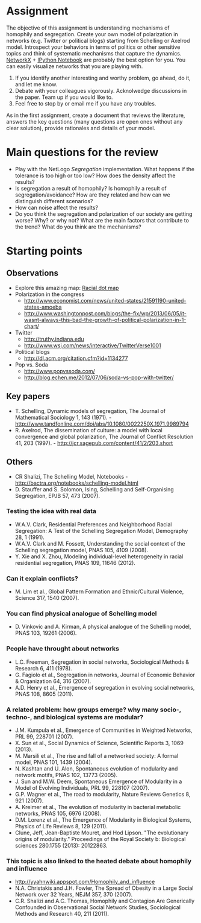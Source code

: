 # Assignment 

The objective of this assignment is understanding mechanisms of homophily and segregation. Create your own model of polarization in networks (e.g. Twitter or political blogs) starting from Schelling or Axelrod model. Introspect your behaviors in terms of politics or other sensitive topics and think of systematic mechanisms that capture the dynamics.  [NetworkX](https://networkx.github.io) + [IPython Notebook](http://ipython.org/notebook.html) are probably the best option for you. You can easily visualize networks that you are playing with. 

1. If you identify another interesting and worthy problem, go ahead, do it, and let me know. 
2. Debate with your colleagues vigorously. Acknolwedge discussions in the paper. Team up if you would like to. 
3. Feel free to stop by or email me if you have any troubles. 

As in the first assignment, create a document that reviews the literature, answers the key questions (many questions are open ones without any clear solution), provide rationales and details of your model. 

# Main questions for the review

- Play with the NetLogo *Segregation* implementation. What happens if the tolerance is too high or too low? How does the density affect the results?
- Is segregation a result of homophily? Is homophily a result of segregation/avoidance? How are they related and how can we distinguish different scenarios?
- How can noise affect the results?
- Do you think the segregation and polarization of our society are getting worse? Why? or why not? What are the main factors that contribute to the trend? What do you think are the mechanisms?

# Starting points 

## Observations

- Explore this amazing map: [Racial dot map](http://www.coopercenter.org/demographics/Racial-Dot-Map)
- Polarization in the congress
  - http://www.economist.com/news/united-states/21591190-united-states-amoeba
  - http://www.washingtonpost.com/blogs/the-fix/wp/2013/06/05/it-wasnt-always-this-bad-the-growth-of-political-polarization-in-1-chart/
- Twitter 
  - http://truthy.indiana.edu
  - http://www.wsj.com/news/interactive/TwitterVerse1001
- Political blogs
  - http://dl.acm.org/citation.cfm?id=1134277 
- Pop vs. Soda
  - http://www.popvssoda.com/
  - http://blog.echen.me/2012/07/06/soda-vs-pop-with-twitter/

## Key papers

- T. Schelling, Dynamic models of segregation, The Journal of Mathematical Sociology 1, 143 (1971). - http://www.tandfonline.com/doi/abs/10.1080/0022250X.1971.9989794
- R. Axelrod, The dissemination of culture: a model with local convergence and global polarization, The Journal of Conflict Resolution 41, 203 (1997). - http://jcr.sagepub.com/content/41/2/203.short

## Others

- CR Shalizi, The Schelling Model, Notebooks - http://bactra.org/notebooks/schelling-model.html
- D. Stauffer and S. Solomon, Ising, Schelling and Self-Organising Segregation, EPJB 57, 473 (2007).

### Testing the idea with real data

- W.A.V. Clark, Residential Preferences and Neighborhood Racial Segregation: A Test of the Schelling Segregation Model, Demography 28, 1 (1991).
- W.A.V. Clark and M. Fossett, Understanding the social context of the Schelling segregation model, PNAS 105, 4109 (2008).
- Y. Xie and X. Zhou, Modeling individual-level heterogeneity in racial residential segregation, PNAS 109, 11646 (2012).

### Can it explain conflicts?

- M. Lim et al., Global Pattern Formation and Ethnic/Cultural Violence, Science 317, 1540 (2007).

### You can find physical analogue of Schelling model

- D. Vinkovic and A. Kirman, A physical analogue of the Schelling model, PNAS 103, 19261 (2006).

### People have throught about networks

- L.C. Freeman, Segregation in social networks, Sociological Methods & Research 6, 411 (1978).
- G. Fagiolo et al., Segregation in networks, Journal of Economic Behavior & Organization 64, 316 (2007).
- A.D. Henry et al., Emergence of segregation in evolving social networks, PNAS 108, 8605 (2011).

### A related problem: how groups emerge? why many socio-, techno-, and biological systems are modular?

- J.M. Kumpula et al., Emergence of Communities in Weighted Networks, PRL 99, 228701 (2007).
- X. Sun et al., Social Dynamics of Science, Scientific Reports 3, 1069 (2013).
- M. Marsili et al., The rise and fall of a networked society: A formal model, PNAS 101, 1439 (2004).
- N. Kashtan and U. Alon, Spontaneous evolution of modularity and network motifs, PNAS 102, 13773 (2005).
- J. Sun and M.W. Deem, Spontaneous Emergence of Modularity in a Model of Evolving Individuals, PRL 99, 228107 (2007). 
- G.P. Wagner et al., The road to modularity, Nature Reviews Genetics 8, 921 (2007).
- A. Kreimer et al., The evolution of modularity in bacterial metabolic networks, PNAS 105, 6976 (2008).
- D.M. Lorenz et al., The Emergence of Modularity in Biological Systems, Physics of Life Reviews 8, 129 (2011).
- Clune, Jeff, Jean-Baptiste Mouret, and Hod Lipson. "The evolutionary origins of modularity." Proceedings of the Royal Society b: Biological sciences 280.1755 (2013): 20122863.

### This topic is also linked to the heated debate about homophily and influence

- http://yyahnwiki.appspot.com/Homophily_and_influence
- N.A. Christakis and J.H. Fowler, The Spread of Obesity in a Large Social Network over 32 Years, NEJM 357, 370 (2007).
- C.R. Shalizi and A.C. Thomas, Homophily and Contagion Are Generically Confounded in Observational Social Network Studies, Sociological Methods and Research 40, 211 (2011).

